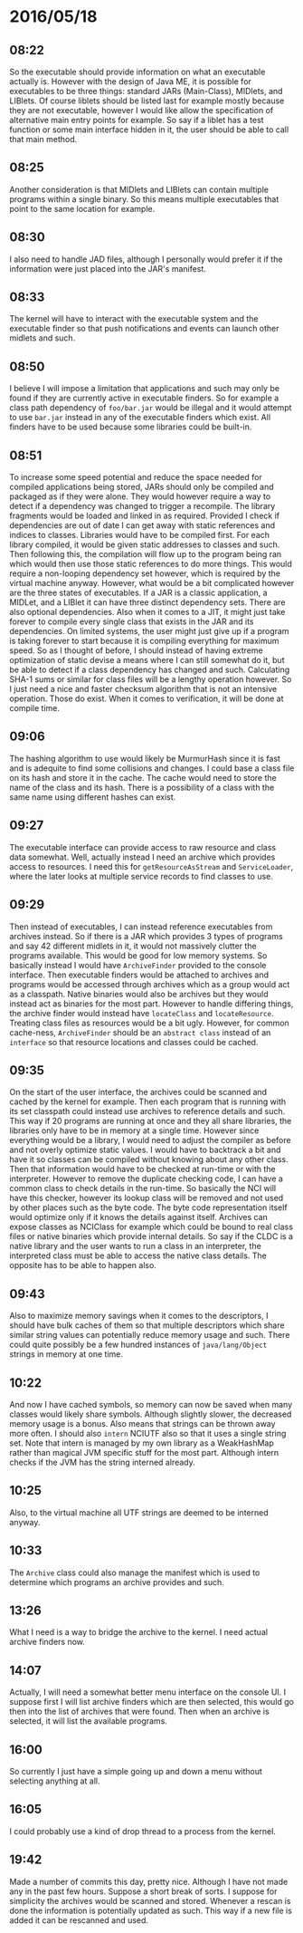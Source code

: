 # 2016/05/18

## 08:22

So the executable should provide information on what an executable actually
is. However with the design of Java ME, it is possible for executables to be
three things: standard JARs (Main-Class), MIDlets, and LIBlets. Of course
liblets should be listed last for example mostly because they are not
executable, however I would like allow the specification of alternative
main entry points for example. So say if a liblet has a test function or
some main interface hidden in it, the user should be able to call that
main method.

## 08:25

Another consideration is that MIDlets and LIBlets can contain multiple
programs within a single binary. So this means multiple executables that point
to the same location for example.

## 08:30

I also need to handle JAD files, although I personally would prefer it if the
information were just placed into the JAR's manifest. 

## 08:33

The kernel will have to interact with the executable system and the executable
finder so that push notifications and events can launch other midlets and
such.

## 08:50

I believe I will impose a limitation that applications and such may only
be found if they are currently active in executable finders. So for example
a class path dependency of `foo/bar.jar` would be illegal and it would attempt
to use `bar.jar` instead in any of the executable finders which exist. All
finders have to be used because some libraries could be built-in.

## 08:51

To increase some speed potential and reduce the space needed for compiled
applications being stored, JARs should only be compiled and packaged as if they
were alone. They would however require a way to detect if a dependency was
changed to trigger a recompile. The library fragments would be loaded and
linked in as required. Provided I check if dependencies are out of date I can
get away with static references and indices to classes. Libraries would have to
be compiled first. For each library compiled, it would be given static
addresses to classes and such. Then following this, the compilation will
flow up to the program being ran which would then use those static references
to do more things. This would require a non-looping dependency set however,
which is required by the virtual machine anyway. However, what would be a bit
complicated however are the three states of executables. If a JAR is a classic
application, a MIDLet, and a LIBlet it can have three distinct dependency sets.
There are also optional dependencies. Also when it comes to a JIT, it might
just take forever to compile every single class that exists in the JAR and its
dependencies. On limited systems, the user might just give up if a program is
taking forever to start because it is compiling everything for maximum speed.
So as I thought of before, I should instead of having extreme optimization of
static devise a means where I can still somewhat do it, but be able to detect
if a class dependency has changed and such. Calculating SHA-1 sums or similar
for class files will be a lengthy operation however. So I just need a nice and
faster checksum algorithm that is not an intensive operation. Those do exist.
When it comes to verification, it will be done at compile time.

## 09:06

The hashing algorithm to use would likely be MurmurHash since it is fast and
is adequite to find some collisions and changes. I could base a class file
on its hash and store it in the cache. The cache would need to store the name
of the class and its hash. There is a possibility of a class with the same name
using different hashes can exist.

## 09:27

The executable interface can provide access to raw resource and class data
somewhat. Well, actually instead I need an archive which provides access to
resources. I need this for `getResourceAsStream` and `ServiceLoader`, where
the later looks at multiple service records to find classes to use.

## 09:29

Then instead of executables, I can instead reference executables from
archives instead. So if there is a JAR which provides 3 types of programs and
say 42 different midlets in it, it would not massively clutter the programs
available. This would be good for low memory systems. So basically instead
I would have `ArchiveFinder` provided to the console interface. Then
executable finders would be attached to archives and programs would be accessed
through archives which as a group would act as a classpath. Native binaries
would also be archives but they would instead act as binaries for the most
part. However to handle differing things, the archive finder would instead have
`locateClass` and `locateResource`. Treating class files as resources would be
a bit ugly. However, for common cache-ness, `ArchiveFinder` should be an
`abstract class` instead of an `interface` so that resource locations and
classes could be cached.

## 09:35

On the start of the user interface, the archives could be scanned and cached
by the kernel for example. Then each program that is running with its set
classpath could instead use archives to reference details and such. This way
if 20 programs are running at once and they all share libraries, the libraries
only have to be in memory at a single time. However since everything would be
a library, I would need to adjust the compiler as before and not overly
optimize static values. I would have to backtrack a bit and have it so classes
can be compiled without knowing about any other class. Then that information
would have to be checked at run-time or with the interpreter. However to
remove the duplicate checking code, I can have a common class to check
details in the run-time. So basically the NCI will have this checker, however
its lookup class will be removed and not used by other places such as the
byte code. The byte code representation itself would optimize only if it knows
the details against itself. Archives can expose classes as NCIClass for example
which could be bound to real class files or native binaries which provide
internal details. So say if the CLDC is a native library and the user wants to
run a class in an interpreter, the interpreted class must be able to access
the native class details. The opposite has to be able to happen also.

## 09:43

Also to maximize memory savings when it comes to the descriptors, I should
have bulk caches of them so that multiple descriptors which share similar
string values can potentially reduce memory usage and such. There could
quite possibly be a few hundred instances of `java/lang/Object` strings
in memory at one time.

## 10:22

And now I have cached symbols, so memory can now be saved when many classes
would likely share symbols. Although slightly slower, the decreased memory
usage is a bonus. Also means that strings can be thrown away more often. I
should also `intern` NCIUTF also so that it uses a single string set. Note
that intern is managed by my own library as a WeakHashMap rather than magical
JVM specific stuff for the most part. Although intern checks if the JVM has
the string interned already.

## 10:25

Also, to the virtual machine all UTF strings are deemed to be interned anyway.

## 10:33

The `Archive` class could also manage the manifest which is used to determine
which programs an archive provides and such.

## 13:26

What I need is a way to bridge the archive to the kernel. I need actual
archive finders now.

## 14:07

Actually, I will need a somewhat better menu interface on the console UI. I
suppose first I will list archive finders which are then selected, this would
go then into the list of archives that were found. Then when an archive is
selected, it will list the available programs.

## 16:00

So currently I just have a simple going up and down a menu without selecting
anything at all.

## 16:05

I could probably use a kind of drop thread to a process from the kernel.

## 19:42

Made a number of commits this day, pretty nice. Although I have not made any
in the past few hours. Suppose a short break of sorts. I suppose for simplicity
the archives would be scanned and stored. Whenever a rescan is done the
information is potentially updated as such. This way if a new file is added it
can be rescanned and used.

